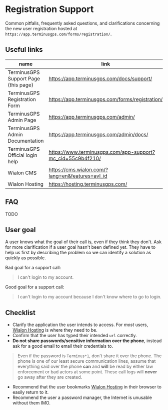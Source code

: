 # Registration Support

Common pitfalls, frequently asked questions, and clarifications concerning the new user registration hosted at `https://app.terminusgps.com/forms/registration/`.

## Useful links
| name | link |
|--|--|
| TerminusGPS Support Page (this page) | https://app.terminusgps.com/docs/support/ |
| TerminusGPS Registration Form | https://app.terminusgps.com/forms/registration/ |
| TerminusGPS Admin Page | https://app.terminusgps.com/admin/ |
| TerminusGPS Admin Documentation  | https://app.terminusgps.com/admin/docs/ |
| TerminusGPS Official login help | https://www.terminusgps.com/app-support?mc_cid=55c9b4f210/ |
| Wialon CMS | https://cms.wialon.com/?lang=en&features=avl_id |
| Wialon Hosting | https://hosting.terminusgps.com/ |

## FAQ
TODO

## User goal
A user knows what the goal of their call is, even if they think they don't. Ask for more clarification if a user goal hasn't been defined yet. They have to help us first by describing the problem so we can identify a solution as quickly as possible.

Bad goal for a support call:
> I can't login to my account.

Good goal for a support call:
> I can't login to my account because I don't know where to go to login.

## Checklist
- Clarify the application the user intends to access. For *most* users, [Wialon Hosting](https://hosting.terminusgps.com/) is where they need to be.
- Confirm that the user has typed their intended `url` correctly.
- **Do not share passwords/sensitive information over the phone**, instead ask for a good email to email their credentials to.
> Even if the password is `Terminus*1`, don't share it over the phone. The phone is one of our least secure communication lines, assume that everything said over the phone **can** and **will** be read by either law enforcement or bad actors at some point. These call logs will **never** go away after they are created.
- Recommend that the user bookmarks [Wialon Hosting](https://hosting.terminusgps.com/) in their browser to easily return to it.
- Recommend the user a password manager, the Internet is unusable without them IMO.

